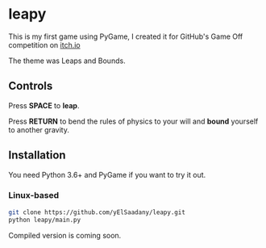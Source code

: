 # leapy

This is my first game using PyGame, I created it for GitHub's Game Off competition on [itch.io](https://itch.io)

The theme was Leaps and Bounds.

## Controls

Press **SPACE** to **leap**.

Press **RETURN** to bend the rules of physics to your will and **bound** yourself to another gravity.

## Installation

You need Python 3.6+ and PyGame if you want to try it out.

### Linux-based
```bash
git clone https://github.com/yElSaadany/leapy.git
python leapy/main.py
```
Compiled version is coming soon.
